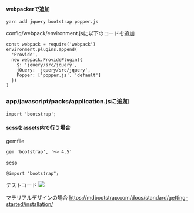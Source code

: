 #### webpackerで追加
```
yarn add jquery bootstrap popper.js
```

config/webpack/environment.jsに以下のコードを追加
```
const webpack = require('webpack')
environment.plugins.append(
  'Provide',
  new webpack.ProvidePlugin({
    $: 'jquery/src/jquery',
    jQuery: 'jquery/src/jquery',
    Popper: ['popper.js', 'default']
  })
)
```

### app/javascript/packs/application.jsに追加
```
import 'bootstrap';
```
#### scssをassets内で行う場合

gemfile
```
gem 'bootstrap', '~> 4.5'
```

scss
```
@import "bootstrap";
```

テストコード
![](https://gyazo.com/e2e7a6e42809ca14fb939ff1761dde7f/raw)

マテリアルデザインの場合
https://mdbootstrap.com/docs/standard/getting-started/installation/